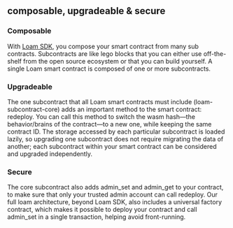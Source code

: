 &nbsp;

## composable, upgradeable & secure

### Composable

With [Loam SDK](https://crates.io/crates/loam-sdk), you compose your smart contract from many sub contracts. Subcontracts are like lego blocks that you can either use off-the-shelf from the open source ecosystem or that you can build yourself. A single Loam smart contract is composed of one or more subcontracts.

### Upgradeable

The one subcontract that all Loam smart contracts must include (loam-subcontract-core) adds an important method to the smart contract: redeploy. You can call this method to switch the wasm hash—the behavior/brains of the contract—to a new one, while keeping the same contract ID. The storage accessed by each particular subcontract is loaded lazily, so upgrading one subcontract does not require migrating the data of another; each subcontract within your smart contract can be considered and upgraded independently.

### Secure

The core subcontract also adds admin_set and admin_get to your contract, to make sure that only your trusted admin account can call redeploy. Our full loam architecture, beyond Loam SDK, also includes a universal factory contract, which makes it possible to deploy your contract and call admin_set in a single transaction, helping avoid front-running.
